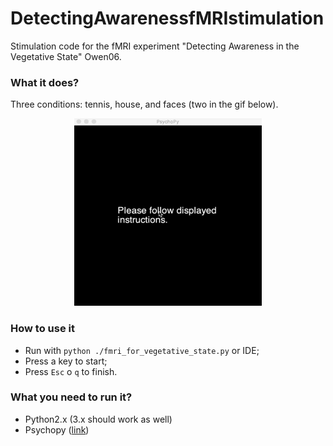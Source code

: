 # DetectingAwarenessfMRIstimulation

Stimulation code for the fMRI experiment "Detecting Awareness in the Vegetative State" Owen06.

### What it does? 

Three conditions: tennis, house, and faces (two in the gif below).

<p align="center">

<kbd>
<img src="https://github.com/rockNroll87q/DetectingAwarenessfMRIstimulation/blob/master/gif.gif" width="300" height="300" />  
</kbd>

</p>

### How to use it

* Run with `python ./fmri_for_vegetative_state.py` or IDE;
* Press a key to start;
* Press `Esc` o `q` to finish.


### What you need to run it?

* Python2.x (3.x should work as well) 
* Psychopy ([link](http://www.psychopy.org/))


